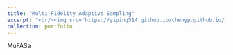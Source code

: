 ```yaml
---
title: "Multi-Fidelity Adaptive Sampling"
excerpt: "<br/><img src='https://yiping514.github.io/chenyp.github.io/images/MuFASa.svg'>"
collection: portfolio
---
```


MuFASa
